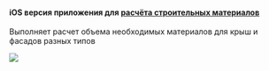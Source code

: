 #### iOS версия приложения для [расчёта строительных материалов](https://github.com/DaniilMashkov/MetallProfile_app)
Выполняет расчет объема необходимых материалов для крыш и фасадов разных типов

![](https://i.ibb.co/hgyVj2q/Simulator-Screenshot-i-Phone-14-2023-08-14-at-10-16-40.png)

